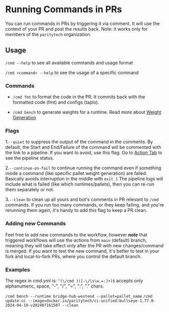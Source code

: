 # Running Commands in PRs

You can run commands in PRs by triggering it via comment. It will use the context of your PR and post the results back.
Note: it works only for members of the `paritytech` organization.

## Usage

`/cmd --help` to see all available commands and usage format

`/cmd <command> --help` to see the usage of a specific command


### Commands

- `/cmd fmt` to format the code in the PR. It commits back with the formatted code (fmt) and configs (taplo).

- `/cmd bench` to generate weights for a runtime. Read more about [Weight Generation](weight-generation.md)

### Flags

1.`--quiet` to suppress the output of the command in the comments.
By default, the Start and End/Failure of the command will be commented with the link to a pipeline.
If you want to avoid, use this flag. Go to
[Action Tab](https://github.com/paritytech/polkadot-sdk/actions/workflows/cmd.yml) to see the pipeline status.

2.`--continue-on-fail` to continue running the command even if something inside a command
(like specific pallet weight generation) are failed.
Basically avoids interruption in the middle with `exit 1`
The pipeline logs will include what is failed (like which runtimes/pallets), then you can re-run them separately or not.

3.`--clean` to clean up all yours and bot's comments in PR relevant to `/cmd` commands. If you run too many commands,
or they keep failing, and you're rerunning them again, it's handy to add this flag to keep a PR clean.

### Adding new Commands
Feel free to add new commands to the workflow, however **_note_** that triggered workflows will use the actions
from `main` (default) branch, meaning they will take effect only after the PR with new changes/command is merged.
If you want to test the new command, it's better to test in your fork and local-to-fork PRs, where you control
the default branch.

### Examples
The regex in cmd.yml is: `^(\/cmd )([-\/\s\w.=:]+)$` accepts only alphanumeric, space, "-", "/", "=", ":", "." chars.

`/cmd bench --runtime bridge-hub-westend --pallet=pallet_name`
`/cmd update-ui --image=docker.io/paritytech/ci-unified:bullseye-1.77.0-2024-04-10-v202407161507 --clean`
